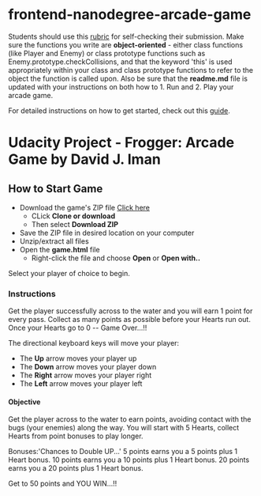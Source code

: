 frontend-nanodegree-arcade-game
===============================

Students should use this [rubric](https://review.udacity.com/#!/projects/2696458597/rubric) for self-checking their submission. Make sure the functions you write are **object-oriented** - either class functions (like Player and Enemy) or class prototype functions such as Enemy.prototype.checkCollisions, and that the keyword 'this' is used appropriately within your class and class prototype functions to refer to the object the function is called upon. Also be sure that the **readme.md** file is updated with your instructions on both how to 1. Run and 2. Play your arcade game.

For detailed instructions on how to get started, check out this [guide](https://docs.google.com/document/d/1v01aScPjSWCCWQLIpFqvg3-vXLH2e8_SZQKC8jNO0Dc/pub?embedded=true).


# Udacity Project - Frogger: Arcade Game by David J. Iman


## How to Start Game

- Download the game's ZIP file [Click here](https://github.com/di2712/frontend-nanodegree-arcade-game)
  - CLick **Clone or download**
  - Then select **Download ZIP**
- Save the ZIP file in desired location on your computer
- Unzip/extract all files
- Open the **game.html** file
  - Right-click the file and choose **Open** or **Open with..**

Select your player of choice to begin.


### Instructions

Get the player successfully across to the water and you will earn 1 point for every pass.
Collect as many points as possible before your Hearts run out.
Once your Hearts go to 0 -- Game Over...!!

The directional keyboard keys will move your player:
- The **Up** arrow moves your player up
- The **Down** arrow moves your player down
- The **Right** arrow moves your player right
- The **Left** arrow moves your player left


#### Objective

Get the player across to the water to earn points, avoiding contact with the bugs (your enemies) along the way.
You will start with 5 Hearts, collect Hearts from point bonuses to play longer.

Bonuses:'Chances to Double UP...'
5 points earns you a 5 points plus 1 Heart bonus.
10 points earns you a 10 points plus 1 Heart bonus.
20 points earns you a 20 points plus 1 Heart bonus.

Get to 50 points and YOU WIN...!!


